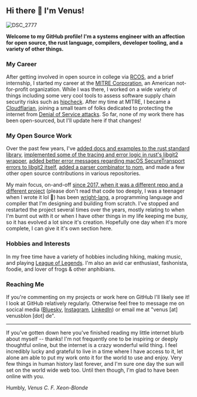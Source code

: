 ## Hi there 👋 I'm Venus!

![DSC_2777](https://github.com/user-attachments/assets/f4e56452-36e8-4ea6-91b8-3bb2251a53ff)

**Welcome to my GitHub profile! I'm a systems engineer with an affection for open source, the rust language, compilers, developer tooling, and a variety of other things.**

### My Career
After getting involved in open source in college via [RCOS](https://new.rcos.io/), and a brief internship, I started my career at the [MITRE Corporation](https://en.wikipedia.org/wiki/Mitre_Corporation), an American not-for-profit organization. 
While I was there, I worked on a wide variety of things including some very cool tools to assess software supply chain security risks such as [hipcheck](https://github.com/mitre/hipcheck).
After my time at MITRE, I became a [Cloudflarian](https://en.wikipedia.org/wiki/Cloudflare), joining a small team of folks dedicated to protecting the internet from [Denial of Service attacks](https://en.wikipedia.org/wiki/Denial-of-service_attack).
So far, none of my work there has been open-sourced, but I'll update here if that changes!

### My Open Source Work
Over the past few years, I've [added docs and examples to the rust standard library](https://github.com/rust-lang/rust/commits?author=vcfxb&since=2020-02-01&until=2025-02-06),
[implemented some of the tracing and error logic in rust's libgit2 wrapper](https://github.com/rust-lang/git2-rs/commits?author=vcfxb&since=2015-02-01&until=2025-02-06),
[added better error messages regarding macOS SecureTransport errors to libgit2 itself](https://github.com/libgit2/libgit2/commits?author=vcfxb&since=2015-02-01&until=2025-02-06),
[added a parser combinator to nom](https://github.com/rust-bakery/nom/commits?author=vcfxb&since=2015-02-01&until=2025-02-06),
and made a few other open source contributions in various repositories.

My main focus, on-and-off [since 2017, when it was a different repo and a different project](https://github.com/vcfxb/BlackRose/commit/bc59389093ba7bf00968fa0d917ae0bb49aa024d) (please don't read that code too deeply, I was a teenager when I wrote it lol 🫣)
has been [wright-lang](https://github.com/vcfxb/wright-lang), a programming language and compiler that I'm designing and building from scratch. I've stopped and restarted the project several times over the years, mostly 
relating to when I'm burnt out with it or when I have other things in my life keeping me busy, so it has evolved a lot since it's creation. Hopefully one day when it's more complete, I can give it it's own section here.

### Hobbies and Interests
In my free time have a variety of hobbies including hiking, making music, and playing [League of Legends](https://en.wikipedia.org/wiki/League_of_Legends). I'm also an avid car enthusiast, fashonista, foodie, and lover of frogs & other 
anphibians.

### Reaching Me
If you're commenting on my projects or work here on GitHub I'll likely see it! I look at GitHub relatively regularly.
Otherwise feel free to message me on socical media ([Bluesky](https://bsky.app/profile/venusblon.de), [Instagram](https://www.instagram.com/venus_xeon/), [LinkedIn](https://www.linkedin.com/in/venus-xeon-blonde-72b198173/)) 
or email me at "venus [at] venusblon [dot] de".

---

If you've gotten down here you've finished reading my little internet blurb about myself -- thanks! I'm not frequently one to be inspiring or deeply thoughtful online, but the internet is a crazy wonderful wild thing. I
feel incredibly lucky and grateful to live in a time where I have access to it, let alone am able to put my work onto it for the world to use and enjoy. Very few things in human history last forever, and I'm sure one
day the sun will set on the world wide web too. Until then though, I'm glad to have been online with you.

Humbly,
_Venus C. F. Xeon-Blonde_

<!--
**vcfxb/vcfxb** is a ✨ _special_ ✨ repository because its `README.md` (this file) appears on your GitHub profile.

Here are some ideas to get you started:

- 🔭 I’m currently working on ...
- 🌱 I’m currently learning ...
- 👯 I’m looking to collaborate on ...
- 🤔 I’m looking for help with ...
- 💬 Ask me about ...
- 📫 How to reach me: ...
- 😄 Pronouns: ...
- ⚡ Fun fact: ...
-->
